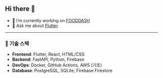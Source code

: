 ## Hi there 👋

- 🔭 I’m currently working on [FOODDASH](https://fooddash.co.kr/)
- 💬 Ask me about [Flutter](https://flutter.dev/)

---

### 🔧 기술 스택
- **Frontend**: Flutter, React, HTML/CSS
- **Backend**: FastAPI, Python, Firebase
- **DevOps**: Docker, GitHub Actions, AWS (기초)
- **Database**: PostgreSQL, SQLite, Firebase Firestore
